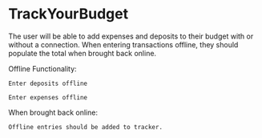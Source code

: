 # TrackYourBudget

The user will be able to add expenses and deposits to their budget with or without a connection. When entering transactions offline, they should populate the total when brought back online.

Offline Functionality:

    Enter deposits offline

    Enter expenses offline

When brought back online:

    Offline entries should be added to tracker.
